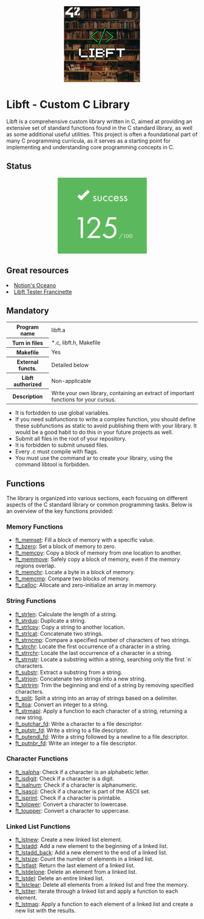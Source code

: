 <div align="center">
  <img height="200" src="https://raw.githubusercontent.com/Benjamin-poisson/My_image_bank/refs/heads/main/libft.png"  />
</div>

# Libft - Custom C Library

Libft is a comprehensive custom library written in C, aimed at providing an extensive set of standard functions found in the C standard library, as well as some additional useful utilities. This project is often a foundational part of many C programming curricula, as it serves as a starting point for implementing and understanding core programming concepts in C.

## Status
<div align="center">
  <img height="200" src="https://raw.githubusercontent.com/Benjamin-poisson/My_image_bank/refs/heads/main/libft_succes.png"  />
</div>

## Great resources

<li><a href="https://suspectedoceano.notion.site/Libft-acef68297e3a478f9463fe9d70023bb0">Notion's Oceano</a></li>
<li><a href="https://github.com/xicodomingues/francinette">Libft Tester Francinette</a></li>


## Mandatory

<table>
  <tr>
    <th>Program name</th>
    <td>libft.a</td>
  </tr>
  <tr>
    <th>Turn in files</th>
    <td>*.c, libft.h, Makefile</td>
  </tr>
  <tr>
    <th>Makefile</th>
    <td>Yes</td>
  </tr>
  <tr>
    <th>External functs.</th>
    <td>Detailed below</td>
  </tr>
  <tr>
    <th>Libft authorized</th>
    <td>Non-applicable</td>
  </tr>
  <tr>
    <th>Description</th>
    <td>Write your own library, containing an extract of important functions for your cursus.</td>
  </tr>
</table>

- It is forbidden to use global variables.
- If you need subfunctions to write a complex function, you should define these subfunctions as static to avoid publishing them with your library. It would be a good habit to do this in your future projects as well.
- Submit all files in the root of your repository.
- It is forbidden to submit unused files.
- Every .c must compile with flags.
- You must use the command ar to create your librairy, using the command libtool is forbidden.

## Functions

The library is organized into various sections, each focusing on different aspects of the C standard library or common programming tasks. Below is an overview of the key functions provided:
<h3>Memory Functions</h3>
<ul>
    <li><a href="https://github.com/Benjamin-poisson/42-libft/blob/main/ft_memset.c">ft_memset</a>: Fill a block of memory with a specific value.</li>
    <li><a href="https://github.com/Benjamin-poisson/42-libft/blob/main/ft_bzero.c">ft_bzero</a>: Set a block of memory to zero.</li>
    <li><a href="https://github.com/Benjamin-poisson/42-libft/blob/main/ft_memcpy.c">ft_memcpy</a>: Copy a block of memory from one location to another.</li>
    <li><a href="https://github.com/Benjamin-poisson/42-libft/blob/main/ft_memmove.c">ft_memmove</a>: Safely copy a block of memory, even if the memory regions overlap.</li>
    <li><a href="https://github.com/Benjamin-poisson/42-libft/blob/main/ft_memchr.c">ft_memchr</a>: Locate a byte in a block of memory.</li>
    <li><a href="https://github.com/Benjamin-poisson/42-libft/blob/main/ft_memcmp.c">ft_memcmp</a>: Compare two blocks of memory.</li>
    <li><a href="https://github.com/Benjamin-poisson/42-libft/blob/main/ft_calloc.c">ft_calloc</a>: Allocate and zero-initialize an array in memory.</li>
</ul>

<h3>String Functions</h3>
<ul>
    <li><a href="https://github.com/Benjamin-poisson/42-libft/blob/main/ft_strlen.c">ft_strlen</a>: Calculate the length of a string.</li>
    <li><a href="https://github.com/Benjamin-poisson/42-libft/blob/main/ft_strdup.c">ft_strdup</a>: Duplicate a string.</li>
    <li><a href="https://github.com/Benjamin-poisson/42-libft/blob/main/ft_strlcpy.c">ft_strlcpy</a>: Copy a string to another location.</li>
    <li><a href="https://github.com/Benjamin-poisson/42-libft/blob/main/ft_strlcat.c">ft_strlcat</a>: Concatenate two strings.</li>
    <li><a href="https://github.com/Benjamin-poisson/42-libft/blob/main/ft_strncmp.c">ft_strncmp</a>: Compare a specified number of characters of two strings.</li>
    <li><a href="https://github.com/Benjamin-poisson/42-libft/blob/main/ft_strchr.c">ft_strchr</a>: Locate the first occurrence of a character in a string.</li>
    <li><a href="https://github.com/Benjamin-poisson/42-libft/blob/main/ft_strrchr.c">ft_strrchr</a>: Locate the last occurrence of a character in a string.</li>
    <li><a href="https://github.com/Benjamin-poisson/42-libft/blob/main/ft_strnstr.c">ft_strnstr</a>: Locate a substring within a string, searching only the first `n` characters.</li>
    <li><a href="https://github.com/Benjamin-poisson/42-libft/blob/main/ft_substr.c">ft_substr</a>: Extract a substring from a string.</li>
    <li><a href="https://github.com/Benjamin-poisson/42-libft/blob/main/ft_strjoin.c">ft_strjoin</a>: Concatenate two strings into a new string.</li>
    <li><a href="https://github.com/Benjamin-poisson/42-libft/blob/main/ft_strtrim.c">ft_strtrim</a>: Trim the beginning and end of a string by removing specified characters.</li>
    <li><a href="https://github.com/Benjamin-poisson/42-libft/blob/main/ft_split.c">ft_split</a>: Split a string into an array of strings based on a delimiter.</li>
    <li><a href="https://github.com/Benjamin-poisson/42-libft/blob/main/ft_itoa.c">ft_itoa</a>: Convert an integer to a string.</li>
    <li><a href="https://github.com/Benjamin-poisson/42-libft/blob/main/ft_strmapi.c">ft_strmapi</a>: Apply a function to each character of a string, returning a new string.</li>
    <li><a href="https://github.com/Benjamin-poisson/42-libft/blob/main/ft_putchar_fd.c">ft_putchar_fd</a>: Write a character to a file descriptor.</li>
    <li><a href="https://github.com/Benjamin-poisson/42-libft/blob/main/ft_putstr_fd.c">ft_putstr_fd</a>: Write a string to a file descriptor.</li>
    <li><a href="https://github.com/Benjamin-poisson/42-libft/blob/main/ft_putendl_fd.c">ft_putendl_fd</a>: Write a string followed by a newline to a file descriptor.</li>
    <li><a href="https://github.com/Benjamin-poisson/42-libft/blob/main/ft_putnbr_fd.c">ft_putnbr_fd</a>: Write an integer to a file descriptor.</li>
</ul>

<h3>Character Functions</h3>
<ul>
    <li><a href="https://github.com/Benjamin-poisson/42-libft/blob/main/ft_isalpha.c">ft_isalpha</a>: Check if a character is an alphabetic letter.</li>
    <li><a href="https://github.com/Benjamin-poisson/42-libft/blob/main/ft_isdigit.c">ft_isdigit</a>: Check if a character is a digit.</li>
    <li><a href="https://github.com/Benjamin-poisson/42-libft/blob/main/ft_isalnum.c">ft_isalnum</a>: Check if a character is alphanumeric.</li>
    <li><a href="https://github.com/Benjamin-poisson/42-libft/blob/main/ft_isascii.c">ft_isascii</a>: Check if a character is part of the ASCII set.</li>
    <li><a href="https://github.com/Benjamin-poisson/42-libft/blob/main/ft_isprint.c">ft_isprint</a>: Check if a character is printable.</li>
    <li><a href="https://github.com/Benjamin-poisson/42-libft/blob/main/ft_tolower.c">ft_tolower</a>: Convert a character to lowercase.</li>
    <li><a href="https://github.com/Benjamin-poisson/42-libft/blob/main/ft_toupper.c">ft_toupper</a>: Convert a character to uppercase.</li>
</ul>

<h3>Linked List Functions</h3>
<ul>
    <li><a href="https://github.com/Benjamin-poisson/42-libft/blob/main/ft_lstnew_bonus.c">ft_lstnew</a>: Create a new linked list element.</li>
    <li><a href="https://github.com/Benjamin-poisson/42-libft/blob/main/ft_lstadd_bonus.c">ft_lstadd</a>: Add a new element to the beginning of a linked list.</li>
    <li><a href="https://github.com/Benjamin-poisson/42-libft/blob/main/ft_lstadd_back_bonus.c">ft_lstadd_back</a>: Add a new element to the end of a linked list.</li>
    <li><a href="https://github.com/Benjamin-poisson/42-libft/blob/main/ft_lstsize_bonus.c">ft_lstsize</a>: Count the number of elements in a linked list.</li>
    <li><a href="https://github.com/Benjamin-poisson/42-libft/blob/main/ft_lstlast_bonus.c">ft_lstlast</a>: Return the last element of a linked list.</li>
    <li><a href="https://github.com/Benjamin-poisson/42-libft/blob/main/ft_lstdelone_bonus.c">ft_lstdelone</a>: Delete an element from a linked list.</li>
    <li><a href="https://github.com/Benjamin-poisson/42-libft/blob/main/ft_lstdel_bonus.c">ft_lstdel</a>: Delete an entire linked list.</li>
    <li><a href="https://github.com/Benjamin-poisson/42-libft/blob/main/ft_lstclear_bonus.c">ft_lstclear</a>: Delete all elements from a linked list and free the memory.</li>
    <li><a href="https://github.com/Benjamin-poisson/42-libft/blob/main/ft_lstiter_bonus.c">ft_lstiter</a>: Iterate through a linked list and apply a function to each element.</li>
    <li><a href="https://github.com/Benjamin-poisson/42-libft/blob/main/ft_lstmap_bonus.c">ft_lstmap</a>: Apply a function to each element of a linked list and create a new list with the results.</li>
</ul>



